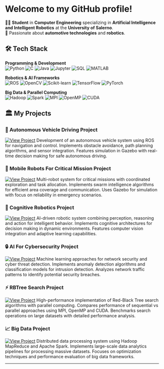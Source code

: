 # Welcome to my GitHub profile!

👨‍💻 **Student** in **Computer Engineering** specializing in **Artificial Intelligence and Intelligent Robotics** at the **University of Salerno**.  
🚗 Passionate about **automotive technologies** and **robotics**.

## 🛠️ Tech Stack
**Programming & Development**  
![Python](https://img.shields.io/badge/Python-3776AB?style=flat&logo=python&logoColor=white)
![C](https://img.shields.io/badge/C-00599C?style=flat&logo=c&logoColor=white)
![Java](https://img.shields.io/badge/Java-ED8B00?style=flat&logo=openjdk&logoColor=white)
![Jupyter](https://img.shields.io/badge/Jupyter-F37626?style=flat&logo=jupyter&logoColor=white)
![SQL](https://img.shields.io/badge/SQL-4479A1?style=flat&logo=postgresql&logoColor=white)
![MATLAB](https://img.shields.io/badge/MATLAB-0076A8?style=flat&logo=mathworks&logoColor=white)

**Robotics & AI Frameworks**  
![ROS](https://img.shields.io/badge/ROS-22314E?style=flat&logo=ros&logoColor=white)
![OpenCV](https://img.shields.io/badge/OpenCV-5C3EE8?style=flat&logo=opencv&logoColor=white)
![Scikit-learn](https://img.shields.io/badge/Scikit--learn-F7931E?style=flat&logo=scikit-learn&logoColor=white)
![TensorFlow](https://img.shields.io/badge/TensorFlow-FF6F00?style=flat&logo=tensorflow&logoColor=white)
![PyTorch](https://img.shields.io/badge/PyTorch-EE4C2C?style=flat&logo=pytorch&logoColor=white)

**Big Data & Parallel Computing**  
![Hadoop](https://img.shields.io/badge/Hadoop-66CCFF?style=flat&logo=apache-hadoop&logoColor=black)
![Spark](https://img.shields.io/badge/Spark-E25A1C?style=flat&logo=apache-spark&logoColor=white)
![MPI](https://img.shields.io/badge/MPI-007FAB?style=flat&logo=message&logoColor=white)
![OpenMP](https://img.shields.io/badge/OpenMP-0080FF?style=flat&logo=openmp&logoColor=white)
![CUDA](https://img.shields.io/badge/CUDA-76B900?style=flat&logo=nvidia&logoColor=white)

## 🏛️ My Projects

### 🚗 Autonomous Vehicle Driving Project
[![View Project](https://img.shields.io/badge/View-Project-blue?style=flat)](https://github.com/Crostino14/Autonomous-Vehicle-Driving-Project)
Development of an autonomous vehicle system using ROS for navigation and control. 
Implements obstacle avoidance, path planning algorithms, and sensor integration.
Features simulation in Gazebo with real-time decision making for safe autonomous driving.

### 🤖 Mobile Robots For Critical Mission Project  
[![View Project](https://img.shields.io/badge/View-Project-blue?style=flat)](https://github.com/Crostino14/Mobile-Robots-For-Critical-Mission-Project)
Multi-robot system for critical missions with coordinated exploration and task allocation.
Implements swarm intelligence algorithms for efficient area coverage and communication.
Uses Gazebo for simulation with focus on reliability in emergency scenarios.

### 🧠 Cognitive Robotics Project
[![View Project](https://img.shields.io/badge/View-Project-blue?style=flat)](https://github.com/Crostino14/Cognitive-Robotics-Project)
AI-driven robotic system combining perception, reasoning and action for intelligent behavior.
Implements cognitive architectures for decision making in dynamic environments.
Features computer vision integration and adaptive learning capabilities.

### 🔒 AI For Cybersecurity Project
[![View Project](https://img.shields.io/badge/View-Project-blue?style=flat)](https://github.com/Crostino14/AI-For-Cybersecurity-Project)
Machine learning approaches for network security and cyber threat detection.
Implements anomaly detection algorithms and classification models for intrusion detection.
Analyzes network traffic patterns to identify potential security breaches.

### ⚡ RBTree Search Project
[![View Project](https://img.shields.io/badge/View-Project-blue?style=flat)](https://github.com/Crostino14/RBTree-Search-Project)
High-performance implementation of Red-Black Tree search algorithms with parallel computing.
Compares performance of sequential vs parallel approaches using MPI, OpenMP and CUDA.
Benchmarks search operations on large datasets with detailed performance analysis.

### 📈 Big Data Project
[![View Project](https://img.shields.io/badge/View-Project-blue?style=flat)](https://github.com/Crostino14/Big-Data-Project)
Distributed data processing system using Hadoop MapReduce and Apache Spark.
Implements large-scale data analytics pipelines for processing massive datasets.
Focuses on optimization techniques and performance evaluation of big data frameworks.

---
